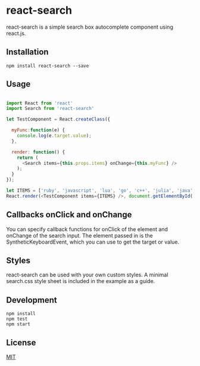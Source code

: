 # react-search

react-search is a simple search box autocomplete component using react.js.

## Installation

`npm install react-search --save`

## Usage

```javascript

import React from 'react'
import Search from 'react-search'

let TestComponent = React.createClass({

  myFunc:function(e) {
    console.log(e.target.value);
  },

  render: function() {
    return (
      <Search items={this.props.items} onChange={this.myFunc} />
    );
  }
});

let ITEMS = ['ruby', 'javascript', 'lua', 'go', 'c++', 'julia', 'java', 'c', 'scala','haskell']
React.render(<TestComponent items={ITEMS} />, document.getElementById('container'))

```

## Callbacks onClick and onChange

You can specify callback functions for onClick of the element and onChange of the search input. The element passed in is the SyntheticKeyboardEvent, which you can use to get the target or value.

## Styles

react-search can be used with your own custom styles. A minimal search.css style sheet is included in the example as a guide.

## Development
    
    npm install
    npm test
    npm start

## License

[MIT](http://isekivacenz.mit-license.org/)